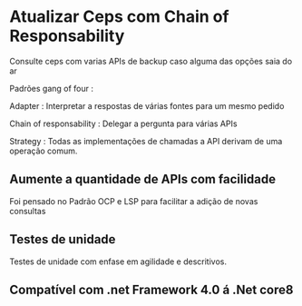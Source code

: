 <h1>Atualizar Ceps com Chain of Responsability</h1>

<p>Consulte ceps com varias APIs de backup caso alguma das opções saia do ar</p>

<p>Padrões gang of four : </p>
<p>Adapter : Interpretar a respostas de várias fontes para um mesmo pedido</p>
<p>Chain of responsability : Delegar a pergunta para várias APIs</p>
<p>Strategy : Todas as implementações de chamadas a API derivam de uma operação comum.</p>

<h2>Aumente a quantidade de APIs com facilidade</h2>
<p> Foi pensado no Padrão OCP e LSP para facilitar a adição de novas consultas </p>


<h2>Testes de unidade</h2>
<p> Testes de unidade com enfase em agilidade e descritivos.</p>

<h2>Compatível com .net Framework 4.0 á .Net core8</h2>
